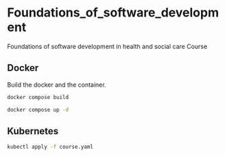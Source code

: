 # Foundations_of_software_development
Foundations of software development in health and social care Course

## Docker

Build the docker and the container.

```bash
docker compose build

docker compose up -d
```

## Kubernetes

```bash
kubectl apply -f course.yaml
```

